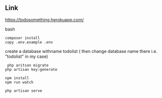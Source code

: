 ## Link

https://todosomething.herokuapp.com/

 
 bash
 ```
 composer install
 copy .env.example .env 
 ```
 create a database  withname todolist
 ( then change database name there i.e. "todolist" in my case)
 ```
  php aritsan migrate 
 php artisan key:generate
 ```
```
npm install 
npm run watch 
```

```
php artisan serve
```

